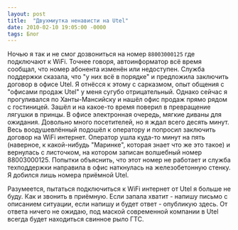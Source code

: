 ```yaml
---
layout: post
title:  "Двухмиутка ненависти на Utel"
date: 2010-02-10 19:05:00 -0000
tags: Блог
---
```


Ночью я так и не смог дозвониться на номер `88003000125` где подключают к WiFi. Точнее говоря, автоинформатор всё время сообщал, что номер абонента изменён или недоступен. Служба поддержки сказала, что "у них всё в порядке" и предложила заключить договор в офисе Utel. Я отнёсся к этому с сарказмом, опыт общения с "офисами продаж Utel" у меня сугубо отрицательный. Однако сейчас я прогуливался по Ханты-Мансийску и нашёл офис продаж прямо рядом с гостиницей. Зашёл и на какое-то время поверил в превращение лягушки в принцы. В офисе электронная очередь, мягкие диваны для ожидания. Довольно много посетителей, но я ждал всего десять минут. Весь воодушевлённый подошёл к оператору и попросил заключить договор на WiFi интернет. Оператор ушла куда-то минут на пять (наверное, к какой-нибудь "Маринке", которая знает что же это такое) и вернулась с листочком, на котором записан волшебный номер 88003000125. Попытки объяснить, что этот номер не работает и служба техподдержки направила в офис наткнулась на железобетонную стенку. Я добился лишь номера приёмной Utel.

Разумеется, пытаться подключиться к WiFi интернет от Utel я больше не буду. Как и звонить в приёмную. Если запала хватит - напишу письмо с описанием ситуации, если напишу и будет ответ - опубликую здесь. От ответа ничего не ожидаю, под маской современной компании в Utel всегда будет находиться свинное рыло ГТС.